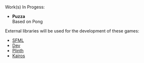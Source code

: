 Work(s) In Progess:
- **Puzza**  
Based on Pong

External libraries will be used for the development of these games:
- [SFML]
- [Dev]
- [Plinth]
- [Kairos]



[SFML]: http://www.sfml-dev.org
[Dev]: https://github.com/Hapaxia/Dev
[Plinth]: https://github.com/Hapaxia/Plinth/wiki
[Kairos]: https://github.com/Hapaxia/Kairos/wiki
